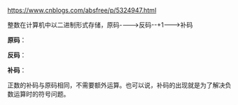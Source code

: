 https://www.cnblogs.com/absfree/p/5324947.html

整数在计算机中以二进制形式存储，原码---->反码--+1--->补码

**原码**：

**反码**：

**补码**：


正数的补码与原码相同，不需要额外运算。也可以说，补码的出现就是为了解决负数运算时的符号问题。